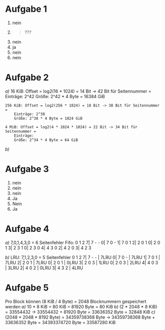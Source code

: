 # Aufgabe 1
1. nein
2. > ???
3. nein
4. ja
5. nein
6. nein

# Aufgabe 2
*a)* 
    16 KiB: Offset = log2(16 * 1024) = 14 Bit -> 42 Bit für Seitennummer = 
        Einträge: 2^42
        Größe: 2^42 * 4 Byte = 16384 GiB

    256 KiB: Offset = log2(256 * 1024) = 18 Bit -> 38 Bit für Seitennummer = 
        Einträge: 2^38
        Größe: 2^38 * 4 Byte = 1024 GiB

    4 MiB: Offset = log2(4 * 1024 * 1024) = 22 Bit -> 34 Bit für Seitennummer = 
        Einträge:
        Größe: 2^34 * 4 Byte = 64 GiB
*b)* 

# Aufgabe 3
1. nein
2. nein
3. nein
4. Ja
5. Nein
6. Ja

# Aufgabe 4
*a)* 7,0,1,4,3,0 = 6 Seitenfehler 
    Fifo:
       0 1 2
    7| 7 - - 
    0| 7 0 -
    1| 7 0 1
    2| 2 0 1
    0| 2 0 1
    3| 2 3 1
    0| 2 3 0
    4| 4 3 0
    2| 4 2 0
    3| 4 2 3

*b)* 
    LRU: 7,1,2,3,0 = 5 Seitenfehler
       0 1 2
    7| 7 - - | 7LRU
    0| 7 0 - | 7LRU
    1| 7 0 1 | 7LRU
    2| 2 0 1 | 7LRU
    0| 2 0 1 | 0LRU
    3| 2 0 3 | 1LRU
    0| 2 0 3 | 2LRU
    4| 4 0 3 | 3LRU
    2| 4 0 2 | 0LRU
    3| 4 3 2 | 4LRU

# Aufgabe 5
Pro Block können (8 KiB / 4 Byte) = 2048 Blocknummern gespeichert werden
*a)* 10 * 8 KiB = 80 KiB = 81920 Byte = 80 KiB
*b)* (2 * 2048 * 8 KiB) = 33554432 -> 33554432 + 81920 Byte = 33636352 Byte = 32848 KiB
*c)* (2048 * 2048 * 8192 Byte) = 34359738368 Byte -> 34359738368 Byte + 33636352 Byte = 34393374720 Byte = 33587280 KiB